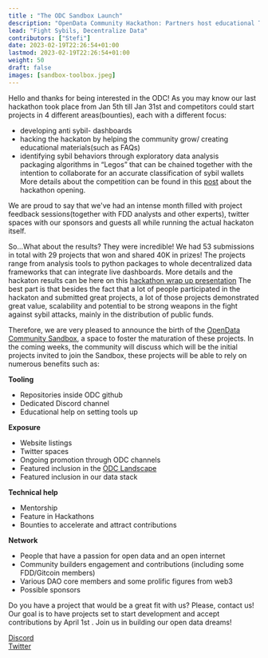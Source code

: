 ```yaml
---
title : "The ODC Sandbox Launch"
description: "OpenData Community Hackathon: Partners host educational Twitter Spaces"
lead: "Fight Sybils, Decentralize Data"
contributors: ["Stefi"]
date: 2023-02-19T22:26:54+01:00
lastmod: 2023-02-19T22:26:54+01:00
weight: 50
draft: false
images: [sandbox-toolbox.jpeg]
---
```


Hello and thanks for being interested in the ODC! As you may know our last hackathon took place from Jan 5th till Jan 31st and competitors could start projects in 4 different areas(bounties), each with a different focus:  
  
- developing anti sybil- dashboards  
- hacking the hackaton by helping the community grow/ creating educational materials(such as FAQs)  
- identifying sybil behaviors through exploratory data analysis  
packaging algorithms in “Legos” that can be chained together with the intention to collaborate for an accurate classification of sybil wallets  
More details about the competition can be found in this [post](https://opendatacommunity.org/blog/data-builder-hackathon/) about the hackathon opening.

We are proud to say that we've had an intense month filled with project feedback sessions(together with FDD analysts and other experts), twitter spaces with our sponsors and guests all while running the actual hackaton itself.  

So...What about the results? They were incredible! We had 53 submissions in total with 29 projects that won and shared 40K in prizes! The projects range from analysis tools to python packages to
whole decentralized data frameworks that can integrate live dashboards. More details and the hackaton results can be here on this [hackathon wrap up presentation](https://docs.google.com/presentation/d/1Ic4p9o2pLHETjBv1N9v4wkLTYToZxh-GP6Bo8ICtkko/edit#slide=id.g20c507cff6c_0_1)
The best part is that besides the fact that a lot of people participated in the hackaton and submitted great projects, a lot of those projects demonstrated great value, scalability and potential to be strong weapons in the fight against sybil
attacks, mainly in the distribution of public funds.   

Therefore, we are very pleased to announce the birth of the [OpenData Community Sandbox](https://github.com/OpenDataforWeb3/sandbox), a space to foster the maturation of these projects.
In the coming weeks, the community will discuss which will be the initial projects invited to join the Sandbox, these projects will be able to rely on numerous benefits such as:

**Tooling**
  
- Repositories inside ODC github   
- Dedicated Discord channel  
- Educational help on setting tools up   
  
**Exposure**   
  
- Website listings   
- Twitter spaces   
- Ongoing promotion through ODC channels   
- Featured inclusion in the [ODC Landscape](https://opendatacommunity.org/docs/landscape/)
- Featured inclusion in our data stack   

**Technical help**
- Mentorship   
- Feature in Hackathons   
- Bounties to accelerate and attract contributions 

**Network**  
- People that have a passion for open data and an open internet
- Community builders engagement and contributions (including some FDD/Gitcoin members) 
- Various DAO core members and some prolific figures from web3
- Possible sponsors  

Do you have a project that would be a great fit with us? Please, contact us! 
Our goal is to have projects set to start development and accept contributions by April 1st . Join us in building our open data dreams!   

[Discord](https://discord.gg/95xanZhu)   
[Twitter](https://twitter.com/OpenDataforWeb3)   

